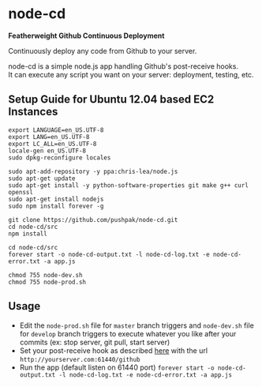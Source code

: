 node-cd
=======

**Featherweight Github Continuous Deployment**

Continuously deploy any code from Github to your server.  

node-cd is a simple node.js app handling Github's post-receive hooks.  
It can execute any script you want on your server: deployment, testing, etc.  

## Setup Guide for Ubuntu 12.04 based EC2 Instances

	export LANGUAGE=en_US.UTF-8
	export LANG=en_US.UTF-8
	export LC_ALL=en_US.UTF-8
	locale-gen en_US.UTF-8
	sudo dpkg-reconfigure locales

	sudo apt-add-repository -y ppa:chris-lea/node.js
	sudo apt-get update
	sudo apt-get install -y python-software-properties git make g++ curl openssl
	sudo apt-get install nodejs
	sudo npm install forever -g

	git clone https://github.com/pushpak/node-cd.git
	cd node-cd/src
	npm install

	cd node-cd/src
	forever start -o node-cd-output.txt -l node-cd-log.txt -e node-cd-error.txt -a app.js
	
	chmod 755 node-dev.sh
	chmod 755 node-prod.sh

## Usage

* Edit the `node-prod.sh` file for `master` branch triggers and `node-dev.sh` file for `develop` branch triggers to execute whatever you like after your commits (ex: stop server, git pull, start server)
* Set your post-receive hook as described [here](https://help.github.com/articles/post-receive-hooks) with the url `http://yourserver.com:61440/github`
* Run the app (default listen on 61440 port)
	`forever start -o node-cd-output.txt -l node-cd-log.txt -e node-cd-error.txt -a app.js`
